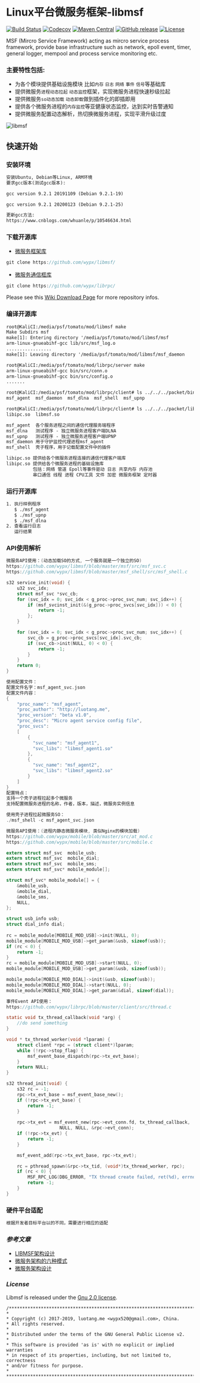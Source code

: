 # **Linux平台微服务框架-libmsf**

[![Build Status](https://travis-ci.org/alibaba/fastjson.svg?branch=master)](https://travis-ci.org/alibaba/fastjson)
[![Codecov](https://codecov.io/gh/alibaba/fastjson/branch/master/graph/badge.svg)](https://codecov.io/gh/alibaba/fastjson/branch/master)
[![Maven Central](https://maven-badges.herokuapp.com/maven-central/com.alibaba/fastjson/badge.svg)](https://maven-badges.herokuapp.com/maven-central/com.alibaba/fastjson/)
[![GitHub release](https://img.shields.io/github/release/alibaba/fastjson.svg)](https://github.com/alibaba/fastjson/releases)
[![License](https://img.shields.io/badge/license-Apache%202-4EB1BA.svg)](https://www.apache.org/licenses/LICENSE-2.0.html)

MSF (Mircro Service Framework) acting as mircro service process framework, provide base infrastructure such as network, epoll event, timer, general logger, mempool and process service monitoring etc.

### __主要特性包括:__
 * 为各个模块提供基础设施模块 比如`内存` `日志` `网络` `事件` `信号`等基础库
 * 提供微服务`进程动态拉起` `动态监控`框架，实现微服务进程快速秒级拉起
 * 提供微服务`so动态加载` `动态卸载`做到插件化的即插即用
 * 提供各个微服务进程的`内存监控`等亚健康状态监控，达到实时告警通知
 * 提供微服务配置动态解析，热切换微服务进程，实现平滑升级过度

![libmsf](http://luotang.me/wp-content/uploads/2018/02/cpluff_architecture.png "libmsf")

## __快速开始__
### 安装环境
```xml
安装Ubuntu, Debian等Linux, ARM环境
要求gcc版本(测试gcc版本):

gcc version 9.2.1 20191109 (Debian 9.2.1-19)

gcc version 9.2.1 20200123 (Debian 9.2.1-25) 

更新gcc方法:
https://www.cnblogs.com/whuanle/p/10546634.html

```
### 下载开源库

- [微服务框架库][1]
``` groovy
git clone https://github.com/wypx/libmsf/
```
- [微服务通信框库][2]
``` groovy
git clone https://github.com/wypx/librpc/
```
[1]: https://github.com/wypx/libmsf/
[2]: https://github.com/wypx/librpc/


Please see this [Wiki Download Page][Wiki] for more repository infos.

[Wiki]: https://github.com/wypx/libmsf

### 编译开源库
```xml
root@KaliCI:/media/psf/tomato/mod/libmsf make
Make Subdirs msf
make[1]: Entering directory '/media/psf/tomato/mod/libmsf/msf
arm-linux-gnueabihf-gcc lib/src/msf_log.o
.................
make[1]: Leaving directory '/media/psf/tomato/mod/libmsf/msf_daemon

root@KaliCI:/media/psf/tomato/mod/librpc/server make
arm-linux-gnueabihf-gcc bin/src/conn.o
arm-linux-gnueabihf-gcc bin/src/config.o
.......
```

```xml
root@KaliCI:/media/psf/tomato/mod/librpc/client# ls ../../../packet/binary/
msf_agent  msf_daemon  msf_dlna  msf_shell  msf_upnp

root@KaliCI:/media/psf/tomato/mod/librpc/client# ls ../../../packet/library/
libipc.so  libmsf.so
```

```xml
msf_agent  各个服务进程之间的通信代理服务端程序
msf_dlna   测试程序 - 独立微服务进程客户端DLNA
msf_upnp   测试程序 - 独立微服务进程客户端UPNP
msf_daemon 用于守护监控代理进程msf_agent
msf_shell  壳子程序，用于记载配置文件中的插件

libipc.so 提供给各个微服务进程连接的通信代理客户端库
libipc.so 提供给各个微服务进程的基础设施库
          包括：网络 管道 Epoll等事件驱动 日志 共享内存 内存池 
          串口通信 线程 进程 CPU工具 文件 加密 微服务框架 定时器
```
### 运行开源库
```xml
1. 执行样例程序
   $ ./msf_agent
   $ ./msf_upnp
   $ ./msf_dlna
2. 查看运行日志
   运行结果
```

### API使用解析
```c
微服务API使用：(动态加载SO的方式, 一个服务就是一个独立的SO)
https://github.com/wypx/libmsf/blob/master/msf/src/msf_svc.c
https://github.com/wypx/libmsf/blob/master/msf_shell/src/msf_shell.c

s32 service_init(void) {
    u32 svc_idx;
    struct msf_svc *svc_cb;
    for (svc_idx = 0; svc_idx < g_proc->proc_svc_num; svc_idx++) {
        if (msf_svcinst_init(&(g_proc->proc_svcs[svc_idx])) < 0) {
            return -1;
        };
    }

    for (svc_idx = 0; svc_idx < g_proc->proc_svc_num; svc_idx++) {
        svc_cb = g_proc->proc_svcs[svc_idx].svc_cb;
        if (svc_cb->init(NULL, 0) < 0) {
            return -1;
        }
    }
    return 0;
}

使用配置文件：
配置文件名字：msf_agent_svc.json
配置文件内容：
{
    "proc_name": "msf_agent",
    "proc_author": "http://luotang.me",
    "proc_version": "beta v1.0",
    "proc_desc": "Micro agent service config file",
    "proc_svcs":
    [
        {
          "svc_name": "msf_agent1",
          "svc_libs": "libmsf_agent1.so"
        },
        {
          "svc_name": "msf_agent2",
          "svc_libs": "libmsf_agent2.so"
        }
    ]
}
配置特点：
支持一个壳子进程拉起多个微服务
支持配置微服务进程的名称，作者，版本，描述，微服务实例信息

使用壳子进程拉起微服务SO：
./msf_shell -c msf_agent_svc.json
```

```c
微服务API使用：(进程内静态微服务模块, 类似Nginx的模块加载)
https://github.com/wypx/mobile/blob/master/src/at_mod.c
https://github.com/wypx/mobile/blob/master/src/mobile.c

extern struct msf_svc  mobile_usb;
extern struct msf_svc  mobile_dial;
extern struct msf_svc  mobile_sms;
extern struct msf_svc* mobile_module[];

struct msf_svc* mobile_module[] = {
    &mobile_usb,
    &mobile_dial,
    &mobile_sms,
    NULL,
};

struct usb_info usb;
struct dial_info dial;
 
rc = mobile_module[MOBILE_MOD_USB]->init(NULL, 0);
mobile_module[MOBILE_MOD_USB]->get_param(&usb, sizeof(usb));
if (rc < 0) {
    return -1;
}
rc = mobile_module[MOBILE_MOD_USB]->start(NULL, 0);
mobile_module[MOBILE_MOD_USB]->get_param(&usb, sizeof(usb));

mobile_module[MOBILE_MOD_DIAL]->init(&usb, sizeof(usb));
mobile_module[MOBILE_MOD_DIAL]->start(NULL, 0);
mobile_module[MOBILE_MOD_DIAL]->get_param(&dial, sizeof(dial));
```

```c
事件Event API使用：
https://github.com/wypx/librpc/blob/master/client/src/thread.c

static void tx_thread_callback(void *arg) {
    //do send something
}

void * tx_thread_worker(void *lparam) {
    struct client *rpc = (struct client*)lparam;
    while (!rpc->stop_flag) {
        msf_event_base_dispatch(rpc->tx_evt_base);
    }
    return NULL;
}

s32 thread_init(void) {
    s32 rc = -1;
    rpc->tx_evt_base = msf_event_base_new();
    if (!rpc->tx_evt_base) {
        return -1;
    }
    
    rpc->tx_evt = msf_event_new(rpc->evt_conn.fd, tx_thread_callback,
                    NULL, NULL, &rpc->evt_conn);
    if (!rpc->tx_evt) {
        return -1;
    }

    msf_event_add(rpc->tx_evt_base, rpc->tx_evt);

    rc = pthread_spawn(&rpc->tx_tid, (void*)tx_thread_worker, rpc);
    if (rc < 0) {
        MSF_RPC_LOG(DBG_ERROR, "TX thread create failed, ret(%d), errno(%d).", rc, errno);
        return -1;
    }
}
```
### 硬件平台适配
``` groovy
根据开发者目标平台以的不同，需要进行相应的适配
```

### ___参考文章___
- [LIBMSF架构设计](http://luotang.me/light_msf.html)
- [微服务架构的六种模式](https://www.cnblogs.com/duanxz/p/3514895.html)
- [微服务架构设计](https://www.cnblogs.com/SUNSHINEC/p/8628661.html)

### *License*

Libmsf is released under the [Gnu 2.0 license](license.txt).
```
/**************************************************************************
*
* Copyright (c) 2017-2019, luotang.me <wypx520@gmail.com>, China.
* All rights reserved.
*
* Distributed under the terms of the GNU General Public License v2.
*
* This software is provided 'as is' with no explicit or implied warranties
* in respect of its properties, including, but not limited to, correctness
* and/or fitness for purpose.
*
**************************************************************************/
```

